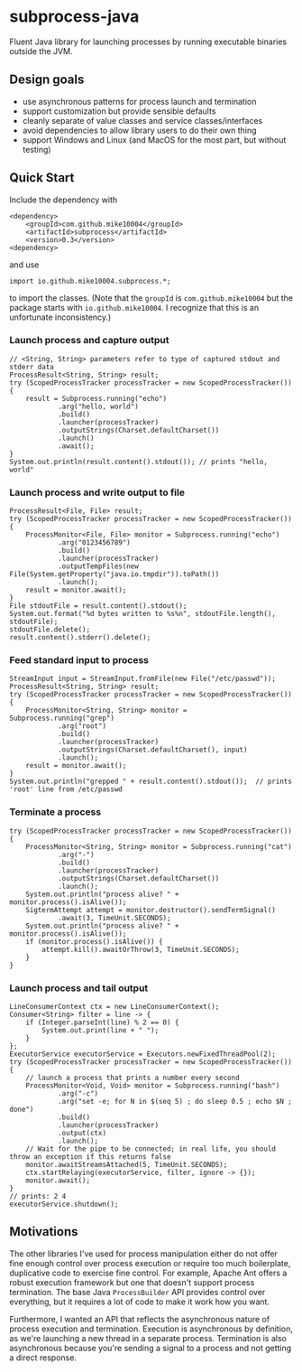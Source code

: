 


# subprocess-java

Fluent Java library for launching processes by running executable binaries 
outside the JVM.

## Design goals

* use asynchronous patterns for process launch and termination
* support customization but provide sensible defaults 
* cleanly separate of value classes and service classes/interfaces
* avoid dependencies to allow library users to do their own thing
* support Windows and Linux (and MacOS for the most part, but without testing)

## Quick Start

Include the dependency with

    <dependency>
        <groupId>com.github.mike10004</groupId>
        <artifactId>subprocess</artifactId>
        <version>0.3</version>
    <dependency>

and use  

    import io.github.mike10004.subprocess.*;

to import the classes. (Note that the `groupId` is `com.github.mike10004` but 
the package starts with `io.github.mike10004`. I recognize that this is an 
unfortunate inconsistency.)

### Launch process and capture output

    // <String, String> parameters refer to type of captured stdout and stderr data
    ProcessResult<String, String> result;
    try (ScopedProcessTracker processTracker = new ScopedProcessTracker()) {
        result = Subprocess.running("echo")
                .arg("hello, world")
                .build()
                .launcher(processTracker)
                .outputStrings(Charset.defaultCharset())
                .launch()
                .await();
    }
    System.out.println(result.content().stdout()); // prints "hello, world"


### Launch process and write output to file

    ProcessResult<File, File> result;
    try (ScopedProcessTracker processTracker = new ScopedProcessTracker()) {
        ProcessMonitor<File, File> monitor = Subprocess.running("echo")
                .arg("0123456789")
                .build()
                .launcher(processTracker)
                .outputTempFiles(new File(System.getProperty("java.io.tmpdir")).toPath())
                .launch();
        result = monitor.await();
    }
    File stdoutFile = result.content().stdout();
    System.out.format("%d bytes written to %s%n", stdoutFile.length(), stdoutFile);
    stdoutFile.delete();
    result.content().stderr().delete();


### Feed standard input to process

    StreamInput input = StreamInput.fromFile(new File("/etc/passwd"));
    ProcessResult<String, String> result;
    try (ScopedProcessTracker processTracker = new ScopedProcessTracker()) {
        ProcessMonitor<String, String> monitor = Subprocess.running("grep")
                .arg("root")
                .build()
                .launcher(processTracker)
                .outputStrings(Charset.defaultCharset(), input)
                .launch();
        result = monitor.await();
    }
    System.out.println("grepped " + result.content().stdout());  // prints 'root' line from /etc/passwd


### Terminate a process

    try (ScopedProcessTracker processTracker = new ScopedProcessTracker()) {
        ProcessMonitor<String, String> monitor = Subprocess.running("cat")
                .arg("-")
                .build()
                .launcher(processTracker)
                .outputStrings(Charset.defaultCharset())
                .launch();
        System.out.println("process alive? " + monitor.process().isAlive());
        SigtermAttempt attempt = monitor.destructor().sendTermSignal()
                .await(3, TimeUnit.SECONDS);
        System.out.println("process alive? " + monitor.process().isAlive());
        if (monitor.process().isAlive()) {
            attempt.kill().awaitOrThrow(3, TimeUnit.SECONDS);
        }
    }


### Launch process and tail output

    LineConsumerContext ctx = new LineConsumerContext();
    Consumer<String> filter = line -> {
        if (Integer.parseInt(line) % 2 == 0) {
            System.out.print(line + " ");
        }
    };
    ExecutorService executorService = Executors.newFixedThreadPool(2);
    try (ScopedProcessTracker processTracker = new ScopedProcessTracker()) {
        // launch a process that prints a number every second
        ProcessMonitor<Void, Void> monitor = Subprocess.running("bash")
                .arg("-c")
                .arg("set -e; for N in $(seq 5) ; do sleep 0.5 ; echo $N ; done")
                .build()
                .launcher(processTracker)
                .output(ctx)
                .launch();
        // Wait for the pipe to be connected; in real life, you should throw an exception if this returns false
        monitor.awaitStreamsAttached(5, TimeUnit.SECONDS);
        ctx.startRelaying(executorService, filter, ignore -> {});
        monitor.await();
    }
    // prints: 2 4
    executorService.shutdown();


## Motivations

The other libraries I've used for process manipulation either do not offer 
fine enough control over process execution or require too much boilerplate,
duplicative code to exercise fine control. For example, Apache Ant offers a 
robust execution framework but one that doesn't support process termination. 
The base Java `ProcessBuilder` API provides control over everything, but it 
requires a lot of code to make it work how you want.

Furthermore, I wanted an API that reflects the asynchronous nature of process 
execution and termination. Execution is asynchronous by definition, as we're 
launching a new thread in a separate process. Termination is also asynchronous 
because you're sending a signal to a process and not getting a direct response.
